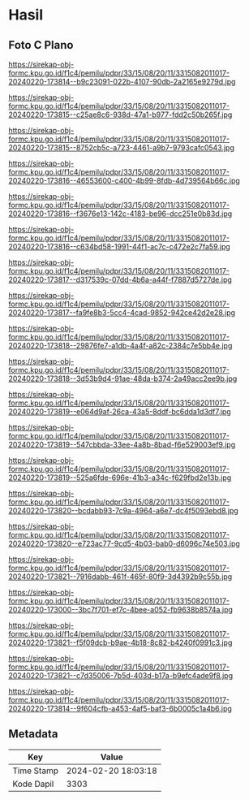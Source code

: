 # Hasil

## Foto C Plano

https://sirekap-obj-formc.kpu.go.id/f1c4/pemilu/pdpr/33/15/08/20/11/3315082011017-20240220-173814--b9c23091-022b-4107-90db-2a2165e9279d.jpg

https://sirekap-obj-formc.kpu.go.id/f1c4/pemilu/pdpr/33/15/08/20/11/3315082011017-20240220-173815--c25ae8c6-938d-47a1-b977-fdd2c50b265f.jpg

https://sirekap-obj-formc.kpu.go.id/f1c4/pemilu/pdpr/33/15/08/20/11/3315082011017-20240220-173815--8752cb5c-a723-4461-a9b7-9793cafc0543.jpg

https://sirekap-obj-formc.kpu.go.id/f1c4/pemilu/pdpr/33/15/08/20/11/3315082011017-20240220-173816--46553600-c400-4b99-8fdb-4d739564b66c.jpg

https://sirekap-obj-formc.kpu.go.id/f1c4/pemilu/pdpr/33/15/08/20/11/3315082011017-20240220-173816--f3676e13-142c-4183-be96-dcc251e0b83d.jpg

https://sirekap-obj-formc.kpu.go.id/f1c4/pemilu/pdpr/33/15/08/20/11/3315082011017-20240220-173816--c634bd58-1991-44f1-ac7c-c472e2c7fa59.jpg

https://sirekap-obj-formc.kpu.go.id/f1c4/pemilu/pdpr/33/15/08/20/11/3315082011017-20240220-173817--d317539c-07dd-4b6a-a44f-f7887d5727de.jpg

https://sirekap-obj-formc.kpu.go.id/f1c4/pemilu/pdpr/33/15/08/20/11/3315082011017-20240220-173817--fa9fe8b3-5cc4-4cad-9852-942ce42d2e28.jpg

https://sirekap-obj-formc.kpu.go.id/f1c4/pemilu/pdpr/33/15/08/20/11/3315082011017-20240220-173818--29876fe7-a1db-4a4f-a82c-2384c7e5bb4e.jpg

https://sirekap-obj-formc.kpu.go.id/f1c4/pemilu/pdpr/33/15/08/20/11/3315082011017-20240220-173818--3d53b9d4-91ae-48da-b374-2a49acc2ee9b.jpg

https://sirekap-obj-formc.kpu.go.id/f1c4/pemilu/pdpr/33/15/08/20/11/3315082011017-20240220-173819--e064d9af-26ca-43a5-8ddf-bc6dda1d3df7.jpg

https://sirekap-obj-formc.kpu.go.id/f1c4/pemilu/pdpr/33/15/08/20/11/3315082011017-20240220-173819--547cbbda-33ee-4a8b-8bad-f6e529003ef9.jpg

https://sirekap-obj-formc.kpu.go.id/f1c4/pemilu/pdpr/33/15/08/20/11/3315082011017-20240220-173819--525a6fde-696e-41b3-a34c-f629fbd2e13b.jpg

https://sirekap-obj-formc.kpu.go.id/f1c4/pemilu/pdpr/33/15/08/20/11/3315082011017-20240220-173820--bcdabb93-7c9a-4964-a6e7-dc4f5093ebd8.jpg

https://sirekap-obj-formc.kpu.go.id/f1c4/pemilu/pdpr/33/15/08/20/11/3315082011017-20240220-173820--e723ac77-9cd5-4b03-bab0-d6096c74e503.jpg

https://sirekap-obj-formc.kpu.go.id/f1c4/pemilu/pdpr/33/15/08/20/11/3315082011017-20240220-173821--7916dabb-461f-465f-80f9-3d4392b9c55b.jpg

https://sirekap-obj-formc.kpu.go.id/f1c4/pemilu/pdpr/33/15/08/20/11/3315082011017-20240220-173000--3bc7f701-ef7c-4bee-a052-fb9638b8574a.jpg

https://sirekap-obj-formc.kpu.go.id/f1c4/pemilu/pdpr/33/15/08/20/11/3315082011017-20240220-173821--f5f09dcb-b9ae-4b18-8c82-b4240f0991c3.jpg

https://sirekap-obj-formc.kpu.go.id/f1c4/pemilu/pdpr/33/15/08/20/11/3315082011017-20240220-173821--c7d35006-7b5d-403d-b17a-b9efc4ade9f8.jpg

https://sirekap-obj-formc.kpu.go.id/f1c4/pemilu/pdpr/33/15/08/20/11/3315082011017-20240220-173814--9f604cfb-a453-4af5-baf3-6b0005c1a4b6.jpg


## Metadata

| Key        | Value               |
| ---------- | ------------------- |
| Time Stamp | 2024-02-20 18:03:18 |
| Kode Dapil | 3303                |



